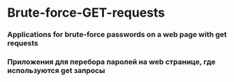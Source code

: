# Brute-force-GET-requests
### Applications for brute-force passwords on a web page with get requests
### Приложения для перебора паролей на web странице, где используются get запросы
